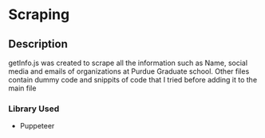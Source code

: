 # Scraping

## Description

getInfo.js was created to scrape all the information such as Name, social media and emails of organizations at Purdue Graduate school. Other files contain dummy code and snippits of code that I tried before adding it to the main file

### Library Used
- Puppeteer 
